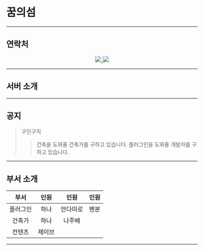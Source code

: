 # 꿈의섬

---

## 연락처

<p align="center">
  <a href="https://band.us/@atheonserver">
    <img src="https://img.shields.io/badge/-%EB%B0%B4%EB%93%9C-brightgreen">
  </a>
  <a href="https://open.kakao.com/o/sZRrTesc">
    <img src="https://img.shields.io/badge/-%EC%B9%B4%EC%B9%B4%EC%98%A4%ED%86%A1-yellow">
  </a>
</p>

---

## 서버 소개

---

## 공지

> 구인구직
>> 건축을 도와줄 건축가를 구하고 있습니다.
>> 플러그인을 도와줄 개발자를 구하고 있습니다.
---

## 부서 소개

|부서|인원|인원|인원|
|:---:|:---:|:---:|:---:
|플러그인|하나|안다미로|벤본|
|건축가|하나|나주배||
|컨텐츠|제이브|||

---

